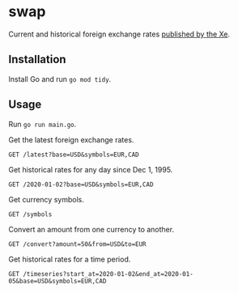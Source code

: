 # swap

Current and historical foreign exchange rates [published by the Xe](https://www.xe.com).

## Installation

Install Go and run `go mod tidy`.

## Usage

Run `go run main.go`.

Get the latest foreign exchange rates.

```http
GET /latest?base=USD&symbols=EUR,CAD
```

Get historical rates for any day since Dec 1, 1995.

```http
GET /2020-01-02?base=USD&symbols=EUR,CAD
```

Get currency symbols.

```http
GET /symbols
```

Convert an amount from one currency to another.

```http
GET /convert?amount=50&from=USD&to=EUR
```

Get historical rates for a time period.

```http
GET /timeseries?start_at=2020-01-02&end_at=2020-01-05&base=USD&symbols=EUR,CAD
```
